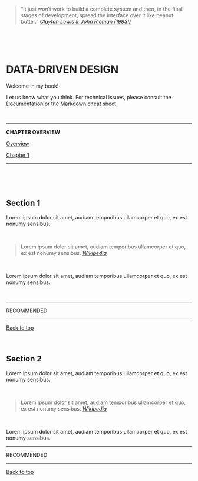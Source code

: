 <br><br><br><br><br><br><br><br>
> “It just won’t work to build a complete system and then, in the final stages of development, spread the interface over it like peanut butter.” *[Clayton Lewis & John Rieman (1993!)](http://hcibib.org/tcuid/chap-0.html)*

<br><br><br>

# DATA-DRIVEN DESIGN

Welcome in my book!

Let us know what you think. For technical issues, please consult the [Documentation](http://help.gitbook.io/markdown/README.html) or the [Markdown cheat sheet](http://assemble.io/docs/Cheatsheet-Markdown.html).

<br>

___

**CHAPTER OVERVIEW**

[Overview](README.md)

[Chapter 1](/01/README.md)

___

<br><br><br>

## Section 1

Lorem ipsum dolor sit amet, audiam temporibus ullamcorper et quo, ex est nonumy sensibus.

<br>

> Lorem ipsum dolor sit amet, audiam temporibus ullamcorper et quo, ex est nonumy sensibus. *[Wikipedia](http://en.wikipedia.org/wiki/Information_architecture)*

<br>

Lorem ipsum dolor sit amet, audiam temporibus ullamcorper et quo, ex est nonumy sensibus.

<br>

___

RECOMMENDED

___

[Back to top](#user-centered-design)
<br><br><br>

## Section 2

Lorem ipsum dolor sit amet, audiam temporibus ullamcorper et quo, ex est nonumy sensibus.

<br>

> Lorem ipsum dolor sit amet, audiam temporibus ullamcorper et quo, ex est nonumy sensibus. *[Wikipedia](http://en.wikipedia.org/wiki/Information_architecture)*

<br>

Lorem ipsum dolor sit amet, audiam temporibus ullamcorper et quo, ex est nonumy sensibus.

___

RECOMMENDED

___

[Back to top](#user-centered-design)
<br><br><br>

